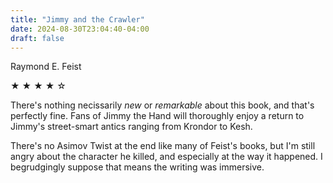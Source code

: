 ```yaml
---
title: "Jimmy and the Crawler"
date: 2024-08-30T23:04:40-04:00
draft: false
---
```


Raymond E. Feist

&#9733; &#9733; &#9733; &#9733; &#9734;

There's nothing necissarily _new_ or _remarkable_ about this book, and that's perfectly fine. Fans of Jimmy the Hand will thoroughly enjoy a return to Jimmy's street-smart antics ranging from Krondor to Kesh.

There's no Asimov Twist at the end like many of Feist's books, but I'm still angry about the character he killed, and especially at the way it happened. I begrudgingly suppose that means the writing was immersive.
